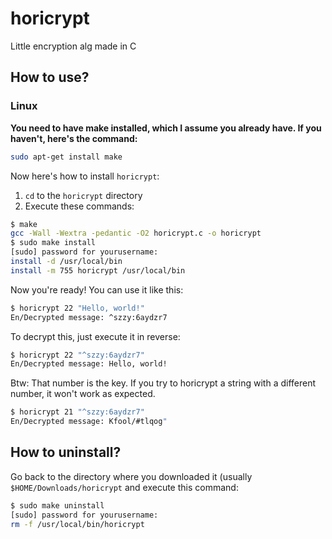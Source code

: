 # horicrypt
Little encryption alg made in C

## How to use?
### Linux
**You need to have make installed, which I assume you already have. If you haven't, here's the command:**
```bash
sudo apt-get install make
```
Now here's how to install `horicrypt`:
1) `cd` to the `horicrypt` directory
2) Execute these commands:
```bash
$ make
gcc -Wall -Wextra -pedantic -O2 horicrypt.c -o horicrypt
$ sudo make install
[sudo] password for yourusername: 
install -d /usr/local/bin
install -m 755 horicrypt /usr/local/bin
```
Now you're ready!
You can use it like this:
```bash
$ horicrypt 22 "Hello, world!"
En/Decrypted message: ^szzy:6aydzr7
```
To decrypt this, just execute it in reverse:
```bash
$ horicrypt 22 "^szzy:6aydzr7"
En/Decrypted message: Hello, world!
```
Btw: That number is the key. If you try to horicrypt a string with a different number, it won't work as expected.
```bash
$ horicrypt 21 "^szzy:6aydzr7"
En/Decrypted message: Kfool/#tlqog"
```
## How to uninstall?
Go back to the directory where you downloaded it (usually `$HOME/Downloads/horicrypt` and execute this command:
```bash
$ sudo make uninstall
[sudo] password for yourusername:
rm -f /usr/local/bin/horicrypt
```
